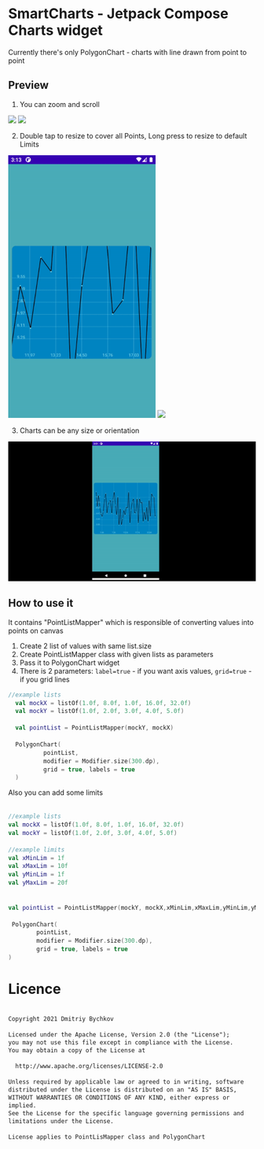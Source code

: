 # SmartCharts - Jetpack Compose Charts widget
 
 Currently there's only PolygonChart - charts with line drawn from point to point
 
 ## Preview
  1. You can zoom and scroll


  <img src="/zoom.gif" width="300"> <img src="/scroll.gif" width="300">
  
  
  2. Double tap to resize to cover all Points, Long press to resize to default Limits
 
 <img src="/dbltap.gif" width="300"> <img src="/longPress.gif" width="300">

  3. Charts can be any size or orientation
 
 <img src="/resize.gif">


 ## How to use it
 
  It contains "PointListMapper" which is responsible of converting values into points on canvas
  
  
 1. Create 2 list of values with same list.size
 2. Create PointListMapper class with given lists as parameters
 3. Pass it to PolygonChart widget
 4. There is 2 parameters: `label=true`  - if you want axis values, `grid=true` - if you grid lines
 
 ```kotlin
 //example lists
   val mockX = listOf(1.0f, 8.0f, 1.0f, 16.0f, 32.0f)
   val mockY = listOf(1.0f, 2.0f, 3.0f, 4.0f, 5.0f)
   
   val pointList = PointListMapper(mockY, mockX)
   
   PolygonChart(
           pointList,
           modifier = Modifier.size(300.dp),
           grid = true, labels = true
   )        
 ```
 
 Also you can add some limits
 
   ```kotlin
 
 //example lists
  val mockX = listOf(1.0f, 8.0f, 1.0f, 16.0f, 32.0f)
  val mockY = listOf(1.0f, 2.0f, 3.0f, 4.0f, 5.0f)
   
  //example limits 
  val xMinLim = 1f
  val xMaxLim = 10f
  val yMinLim = 1f
  val yMaxLim = 20f
   
   
   val pointList = PointListMapper(mockY, mockX,xMinLim,xMaxLim,yMinLim,yMaxLim)

    PolygonChart(
           pointList,
           modifier = Modifier.size(300.dp),
           grid = true, labels = true
   ) 
 ```
 
 # Licence
 
  ```
 
 Copyright 2021 Dmitriy Bychkov

Licensed under the Apache License, Version 2.0 (the "License");
you may not use this file except in compliance with the License.
You may obtain a copy of the License at

    http://www.apache.org/licenses/LICENSE-2.0

Unless required by applicable law or agreed to in writing, software
distributed under the License is distributed on an "AS IS" BASIS,
WITHOUT WARRANTIES OR CONDITIONS OF ANY KIND, either express or implied.
See the License for the specific language governing permissions and
limitations under the License.
 
License applies to PointLisMapper class and PolygonChart
 
  ```

